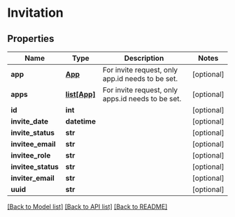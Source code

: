 # Invitation

## Properties
| Name               | Type                    | Description                                       | Notes      |
| ------------------ | ----------------------- | ------------------------------------------------- | ---------- |
| **app**            | [**App**](App.md)       | For invite request, only app.id needs to be set.  | [optional] |
| **apps**           | [**list[App]**](App.md) | For invite request, only apps.id needs to be set. | [optional] |
| **id**             | **int**                 |                                                   | [optional] |
| **invite_date**    | **datetime**            |                                                   | [optional] |
| **invite_status**  | **str**                 |                                                   | [optional] |
| **invitee_email**  | **str**                 |                                                   | [optional] |
| **invitee_role**   | **str**                 |                                                   | [optional] |
| **invitee_status** | **str**                 |                                                   | [optional] |
| **inviter_email**  | **str**                 |                                                   | [optional] |
| **uuid**           | **str**                 |                                                   | [optional] |

[[Back to Model list]](../README.md#documentation-for-models) [[Back to API list]](../README.md#documentation-for-api-endpoints) [[Back to README]](../README.md)
